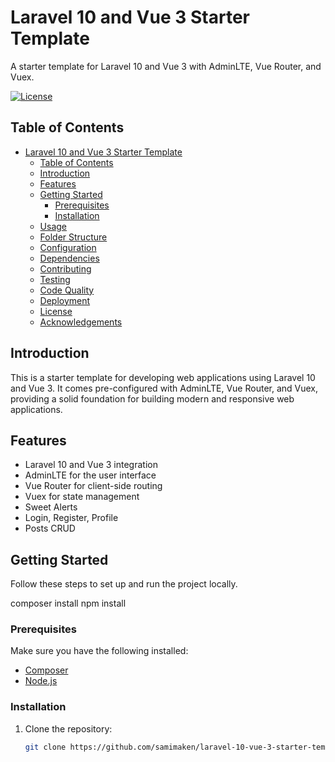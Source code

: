 # Laravel 10 and Vue 3 Starter Template



A starter template for Laravel 10 and Vue 3 with AdminLTE, Vue Router, and Vuex.

[![License](https://img.shields.io/badge/license-MIT-blue.svg)](LICENSE)

## Table of Contents

- [Laravel 10 and Vue 3 Starter Template](#laravel-10-and-vue-3-starter-template)
  - [Table of Contents](#table-of-contents)
  - [Introduction](#introduction)
  - [Features](#features)
  - [Getting Started](#getting-started)
    - [Prerequisites](#prerequisites)
    - [Installation](#installation)
  - [Usage](#usage)
  - [Folder Structure](#folder-structure)
  - [Configuration](#configuration)
  - [Dependencies](#dependencies)
  - [Contributing](#contributing)
  - [Testing](#testing)
  - [Code Quality](#code-quality)
  - [Deployment](#deployment)
  - [License](#license)
  - [Acknowledgements](#acknowledgements)

## Introduction

This is a starter template for developing web applications using Laravel 10 and Vue 3. It comes pre-configured with AdminLTE, Vue Router, and Vuex, providing a solid foundation for building modern and responsive web applications.

## Features

- Laravel 10 and Vue 3 integration
- AdminLTE for the user interface
- Vue Router for client-side routing
- Vuex for state management
- Sweet Alerts
- Login, Register, Profile
- Posts CRUD

## Getting Started

Follow these steps to set up and run the project locally.

composer install
npm install


### Prerequisites

Make sure you have the following installed:

- [Composer](https://getcomposer.org/)
- [Node.js](https://nodejs.org/)

### Installation

1. Clone the repository:

   ```bash
   git clone https://github.com/samimaken/laravel-10-vue-3-starter-template.git
